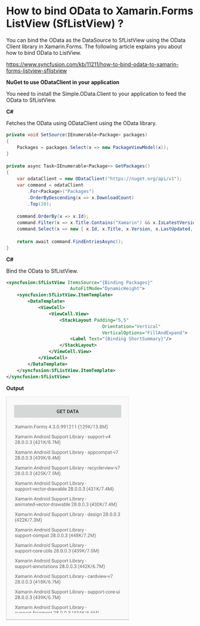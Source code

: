 # How to bind OData to Xamarin.Forms ListView (SfListView) ?
You can bind the OData as the DataSource to SfListView using the OData Client library in Xamarin.Forms. The following article explains you about how to bind OData to ListView.

https://www.syncfusion.com/kb/11211/how-to-bind-odata-to-xamarin-forms-listview-sflistview

**NuGet to use ODataClient in your application**

You need to install the Simple.OData.Client to your application to feed the OData to SfListView.

**C#**

Fetches the OData using ODataClient using the OData library.
``` c#
private void SetSource(IEnumerable<Package> packages)
{
    Packages = packages.Select(x => new PackageViewModel(x));
}

private async Task<IEnumerable<Package>> GetPackages()
{
    var odataClient = new ODataClient("https://nuget.org/api/v1");
    var command = odataClient
        .For<Package>("Packages")
        .OrderByDescending(x => x.DownloadCount)
        .Top(20);

    command.OrderBy(x => x.Id);
    command.Filter(x => x.Title.Contains("Xamarin") && x.IsLatestVersion);
    command.Select(x => new { x.Id, x.Title, x.Version, x.LastUpdated, x.DownloadCount, x.VersionDownloadCount, x.PackageSize, x.Authors, x.Dependencies });

    return await command.FindEntriesAsync();
}
```
**C#**

Bind the OData to SfListView.
```xml
<syncfusion:SfListView ItemsSource="{Binding Packages}"
                        AutoFitMode="DynamicHeight">
    <syncfusion:SfListView.ItemTemplate>
        <DataTemplate>
            <ViewCell>
                <ViewCell.View>
                    <StackLayout Padding="5,5"
                                    Orientation="Vertical"
                                    VerticalOptions="FillAndExpand">
                        <Label Text="{Binding ShortSummary}"/>
                    </StackLayout>
                </ViewCell.View>
            </ViewCell>
        </DataTemplate>
    </syncfusion:SfListView.ItemTemplate>
</syncfusion:SfListView>
```
**Output**

![OData](https://github.com/SyncfusionExamples/odata-client-listview-xamarin/blob/master/ScreenShots/OData.jpg)



